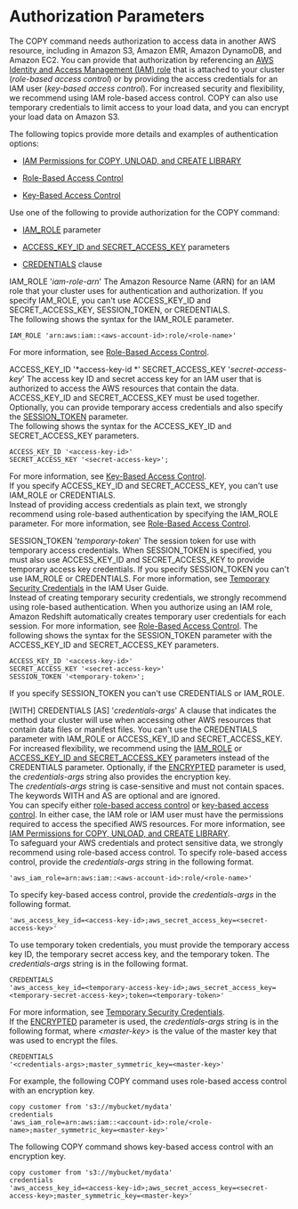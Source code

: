 # Authorization Parameters<a name="copy-parameters-authorization"></a>

The COPY command needs authorization to access data in another AWS resource, including in Amazon S3, Amazon EMR, Amazon DynamoDB, and Amazon EC2\. You can provide that authorization by referencing an [AWS Identity and Access Management \(IAM\) role](http://docs.aws.amazon.com/IAM/latest/UserGuide/id_roles.html) that is attached to your cluster \(*role\-based access control*\) or by providing the access credentials for an IAM user \(*key\-based access control*\)\. For increased security and flexibility, we recommend using IAM role\-based access control\. COPY can also use temporary credentials to limit access to your load data, and you can encrypt your load data on Amazon S3\. 

The following topics provide more details and examples of authentication options:

+ [IAM Permissions for COPY, UNLOAD, and CREATE LIBRARY](copy-usage_notes-access-permissions.md#copy-usage_notes-iam-permissions)

+ [Role\-Based Access Control](copy-usage_notes-access-permissions.md#copy-usage_notes-access-role-based)

+ [Key\-Based Access Control](copy-usage_notes-access-permissions.md#copy-usage_notes-access-key-based)

Use one of the following to provide authorization for the COPY command: 

+ [IAM_ROLE](#copy-iam-role) parameter

+ [ACCESS_KEY_ID and SECRET_ACCESS_KEY](#copy-access-key-id) parameters

+ [CREDENTIALS](#copy-credentials) clause<a name="copy-authorization-parameters-list"></a>

IAM\_ROLE '*iam\-role\-arn*'  <a name="copy-iam-role"></a>
The Amazon Resource Name \(ARN\) for an IAM role that your cluster uses for authentication and authorization\. If you specify IAM\_ROLE, you can't use ACCESS\_KEY\_ID and SECRET\_ACCESS\_KEY, SESSION\_TOKEN, or CREDENTIALS\.  
The following shows the syntax for the IAM\_ROLE parameter\.   

```
IAM_ROLE 'arn:aws:iam::<aws-account-id>:role/<role-name>'
```
For more information, see [Role\-Based Access Control](copy-usage_notes-access-permissions.md#copy-usage_notes-access-role-based)\. 

ACCESS\_KEY\_ID '*access\-key\-id *' SECRET\_ACCESS\_KEY '*secret\-access\-key*'  <a name="copy-access-key-id"></a>
The access key ID and secret access key for an IAM user that is authorized to access the AWS resources that contain the data\. ACCESS\_KEY\_ID and SECRET\_ACCESS\_KEY must be used together\. Optionally, you can provide temporary access credentials and also specify the [SESSION_TOKEN](#copy-token) parameter\.   
The following shows the syntax for the ACCESS\_KEY\_ID and SECRET\_ACCESS\_KEY parameters\.   

```
ACCESS_KEY_ID '<access-key-id>'
SECRET_ACCESS_KEY '<secret-access-key>';
```
For more information, see [Key\-Based Access Control](copy-usage_notes-access-permissions.md#copy-usage_notes-access-key-based)\.   
If you specify ACCESS\_KEY\_ID and SECRET\_ACCESS\_KEY, you can't use IAM\_ROLE or CREDENTIALS\.   
Instead of providing access credentials as plain text, we strongly recommend using role\-based authentication by specifying the IAM\_ROLE parameter\. For more information, see [Role\-Based Access Control](copy-usage_notes-access-permissions.md#copy-usage_notes-access-role-based)\. 

SESSION\_TOKEN '*temporary\-token*'  <a name="copy-token"></a>
The session token for use with temporary access credentials\. When SESSION\_TOKEN is specified, you must also use ACCESS\_KEY\_ID and SECRET\_ACCESS\_KEY to provide temporary access key credentials\. If you specify SESSION\_TOKEN you can't use IAM\_ROLE or CREDENTIALS\. For more information, see [Temporary Security Credentials](copy-usage_notes-access-permissions.md#r_copy-temporary-security-credentials) in the IAM User Guide\.  
Instead of creating temporary security credentials, we strongly recommend using role\-based authentication\. When you authorize using an IAM role, Amazon Redshift automatically creates temporary user credentials for each session\. For more information, see [Role\-Based Access Control](copy-usage_notes-access-permissions.md#copy-usage_notes-access-role-based)\. 
The following shows the syntax for the SESSION\_TOKEN parameter with the ACCESS\_KEY\_ID and SECRET\_ACCESS\_KEY parameters\.   

```
ACCESS_KEY_ID '<access-key-id>'
SECRET_ACCESS_KEY '<secret-access-key>'
SESSION_TOKEN '<temporary-token>';
```
If you specify SESSION\_TOKEN you can't use CREDENTIALS or IAM\_ROLE\. 

\[WITH\] CREDENTIALS \[AS\] '*credentials\-args*'  <a name="copy-credentials"></a>
A clause that indicates the method your cluster will use when accessing other AWS resources that contain data files or manifest files\. You can't use the CREDENTIALS parameter with IAM\_ROLE or ACCESS\_KEY\_ID and SECRET\_ACCESS\_KEY\.  
For increased flexibility, we recommend using the [IAM_ROLE](#copy-iam-role) or [ACCESS_KEY_ID and SECRET_ACCESS_KEY](#copy-access-key-id) parameters instead of the CREDENTIALS parameter\.
Optionally, if the [ENCRYPTED](copy-parameters-data-source-s3.md#copy-encrypted) parameter is used, the *credentials\-args* string also provides the encryption key\.  
The *credentials\-args* string is case\-sensitive and must not contain spaces\.  
The keywords WITH and AS are optional and are ignored\.  
You can specify either [role-based access control](copy-usage_notes-access-permissions.md#copy-usage_notes-access-role-based.phrase) or [key-based access control](copy-usage_notes-access-permissions.md#copy-usage_notes-access-key-based.phrase)\. In either case, the IAM role or IAM user must have the permissions required to access the specified AWS resources\. For more information, see [IAM Permissions for COPY, UNLOAD, and CREATE LIBRARY](copy-usage_notes-access-permissions.md#copy-usage_notes-iam-permissions)\.   
To safeguard your AWS credentials and protect sensitive data, we strongly recommend using role\-based access control\. 
To specify role\-based access control, provide the *credentials\-args* string in the following format\.  

```
'aws_iam_role=arn:aws:iam::<aws-account-id>:role/<role-name>'
```
To specify key\-based access control, provide the *credentials\-args* in the following format\.  

```
'aws_access_key_id=<access-key-id>;aws_secret_access_key=<secret-access-key>'
```
To use temporary token credentials, you must provide the temporary access key ID, the temporary secret access key, and the temporary token\. The *credentials\-args* string is in the following format\.   

```
CREDENTIALS
'aws_access_key_id=<temporary-access-key-id>;aws_secret_access_key=<temporary-secret-access-key>;token=<temporary-token>'
```
 For more information, see [Temporary Security Credentials](copy-usage_notes-access-permissions.md#r_copy-temporary-security-credentials)\.  
If the [ENCRYPTED](copy-parameters-data-source-s3.md#copy-encrypted) parameter is used, the *credentials\-args* string is in the following format, where *<master\-key>* is the value of the master key that was used to encrypt the files\.  

```
CREDENTIALS
'<credentials-args>;master_symmetric_key=<master-key>'
```
For example, the following COPY command uses role\-based access control with an encryption key\.  

```
copy customer from 's3://mybucket/mydata' 
credentials 
'aws_iam_role=arn:aws:iam::<account-id>:role/<role-name>;master_symmetric_key=<master-key>'
```
The following COPY command shows key\-based access control with an encryption key\.  

```
copy customer from 's3://mybucket/mydata' 
credentials 
'aws_access_key_id=<access-key-id>;aws_secret_access_key=<secret-access-key>;master_symmetric_key=<master-key>'
```